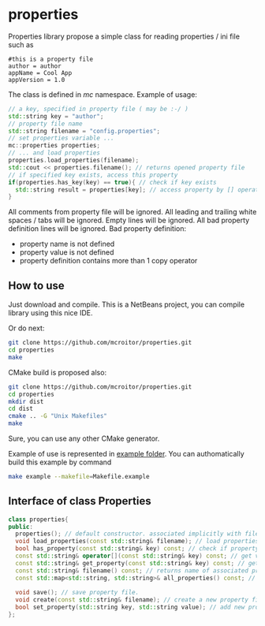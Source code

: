 # properties
Properties library propose a simple class for reading properties / ini file such as
```
#this is a property file
author = author
appName = Cool App
appVersion = 1.0
```
The class is defined in _mc_ namespace. Example of usage:
```C++
// a key, specified in property file ( may be :-/ )
std::string key = "author";
// property file name
std::string filename = "config.properties";
// set properties variable ...
mc::properties properties;
// ... and load properties
properties.load_properties(filename);
std::cout << properties.filename(); // returns opened property file
// if specified key exists, access this property 
if(properties.has_key(key) == true){ // check if key exists
  std::string result = properties[key]; // access property by [] operator
}
 ```
All comments from property file will be ignored.
All leading and trailing white spaces / tabs will be ignored.
Empty lines will be ignored.
All bad property definition lines will be ignored.
Bad property definition:
 * property name is not defined
 * property value is not defined
 * property definition contains more than 1 copy operator

## How to use ##

Just download and compile. This is a NetBeans project, you can compile library using
this nice IDE.

Or do next:
```bash
git clone https://github.com/mcroitor/properties.git
cd properties
make
```
CMake build is proposed also:
```bash
git clone https://github.com/mcroitor/properties.git
cd properties
mkdir dist
cd dist
cmake .. -G "Unix Makefiles"
make
```

Sure, you can use any other CMake generator.

Example of use is represented in [example folder](https://github.com/mcroitor/properties/tree/master/examples). You can authomatically build this example by
command
```bash
make example --makefile=Makefile.example
```

## Interface of class Properties ##
```C++
class properties{
public:
  properties(); // default constructor. associated implicitly with file 'default.properties'
  void load_properties(const std::string& filename); // load properties from file 'filename'. exceptions are not analyzed
  bool has_property(const std::string& key) const; // check if property 'key' exists
  const std::string& operator[](const std::string& key) const; // get value of property 'key'
  const std::string& get_property(const std::string& key) const; // get value of property 'key'. pseudonim of operator []
  const std::string& filename() const; // returns name of associated property file
  const std::map<std::string, std::string>& all_properties() const; // returns all properties as map
  
  void save(); // save property file. 
  void create(const std::string& filename); // create a new property file with name 'filename' 
  bool set_property(std::string key, std::string value); // add new property key => value
};
```

